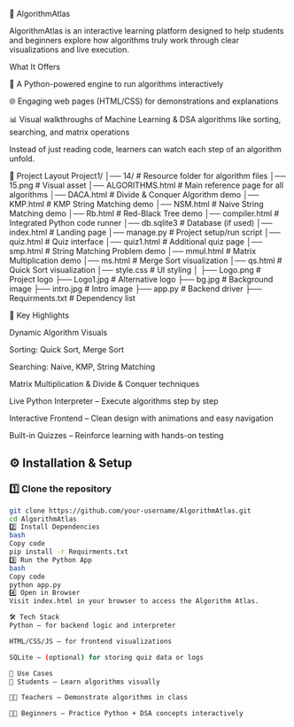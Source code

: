 🔢 AlgorithmAtlas

AlgorithmAtlas is an interactive learning platform designed to help students and beginners explore how algorithms truly work through clear visualizations and live execution.

What It Offers

🐍 A Python-powered engine to run algorithms interactively

🌐 Engaging web pages (HTML/CSS) for demonstrations and explanations

📊 Visual walkthroughs of Machine Learning & DSA algorithms like sorting, searching, and matrix operations

Instead of just reading code, learners can watch each step of an algorithm unfold.

📁 Project Layout
Project1/
│── 14/                 # Resource folder for algorithm files
│── 15.png              # Visual asset
│── ALGORITHMS.html     # Main reference page for all algorithms
│── DACA.html           # Divide & Conquer Algorithm demo
│── KMP.html            # KMP String Matching demo
│── NSM.html            # Naive String Matching demo
│── Rb.html             # Red-Black Tree demo
│── compiler.html       # Integrated Python code runner
│── db.sqlite3          # Database (if used)
│── index.html          # Landing page
│── manage.py           # Project setup/run script
│── quiz.html           # Quiz interface
│── quiz1.html          # Additional quiz page
│── smp.html            # String Matching Problem demo
│── mmul.html           # Matrix Multiplication demo
│── ms.html             # Merge Sort visualization
│── qs.html             # Quick Sort visualization
│── style.css           # UI styling
│
├── Logo.png            # Project logo
├── Logo1.jpg           # Alternative logo
├── bg.jpg              # Background image
├── intro.jpg           # Intro image
├── app.py              # Backend driver
├── Requirments.txt     # Dependency list

🚀 Key Highlights

Dynamic Algorithm Visuals

Sorting: Quick Sort, Merge Sort

Searching: Naive, KMP, String Matching

Matrix Multiplication & Divide & Conquer techniques

Live Python Interpreter – Execute algorithms step by step

Interactive Frontend – Clean design with animations and easy navigation

Built-in Quizzes – Reinforce learning with hands-on testing

## ⚙️ Installation & Setup

### 1️⃣ Clone the repository
```bash
git clone https://github.com/your-username/AlgorithmAtlas.git
cd AlgorithmAtlas
2️⃣ Install Dependencies
bash
Copy code
pip install -r Requirments.txt
3️⃣ Run the Python App
bash
Copy code
python app.py
4️⃣ Open in Browser
Visit index.html in your browser to access the Algorithm Atlas.

🛠️ Tech Stack
Python – for backend logic and interpreter

HTML/CSS/JS – for frontend visualizations

SQLite – (optional) for storing quiz data or logs

🎯 Use Cases
📘 Students – Learn algorithms visually

👩‍🏫 Teachers – Demonstrate algorithms in class

🧑‍💻 Beginners – Practice Python + DSA concepts interactively
